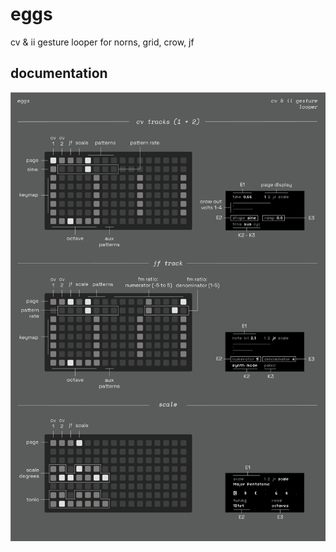 # eggs

cv & ii gesture looper for norns, grid, crow, jf

## documentation

![documentation image](lib/doc/eggs-01.png)

